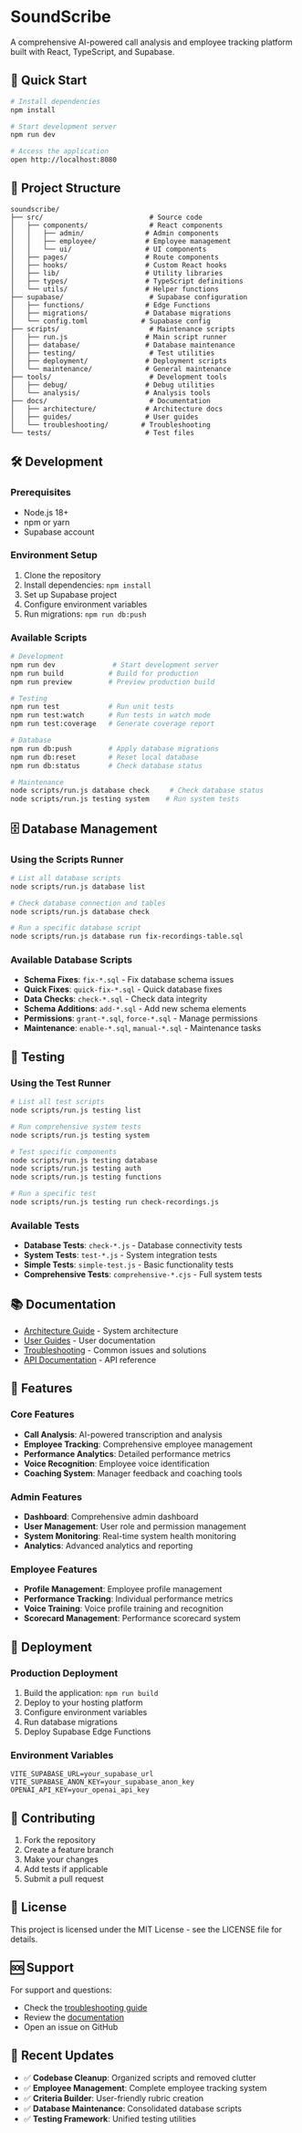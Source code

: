 # SoundScribe

A comprehensive AI-powered call analysis and employee tracking platform built with React, TypeScript, and Supabase.

## 🚀 Quick Start

```bash
# Install dependencies
npm install

# Start development server
npm run dev

# Access the application
open http://localhost:8080
```

## 📁 Project Structure

```
soundscribe/
├── src/                          # Source code
│   ├── components/               # React components
│   │   ├── admin/               # Admin components
│   │   ├── employee/            # Employee management
│   │   └── ui/                  # UI components
│   ├── pages/                   # Route components
│   ├── hooks/                   # Custom React hooks
│   ├── lib/                     # Utility libraries
│   ├── types/                   # TypeScript definitions
│   └── utils/                   # Helper functions
├── supabase/                     # Supabase configuration
│   ├── functions/               # Edge Functions
│   ├── migrations/              # Database migrations
│   └── config.toml             # Supabase config
├── scripts/                      # Maintenance scripts
│   ├── run.js                   # Main script runner
│   ├── database/                # Database maintenance
│   ├── testing/                  # Test utilities
│   ├── deployment/              # Deployment scripts
│   └── maintenance/             # General maintenance
├── tools/                        # Development tools
│   ├── debug/                   # Debug utilities
│   └── analysis/                # Analysis tools
├── docs/                         # Documentation
│   ├── architecture/            # Architecture docs
│   ├── guides/                  # User guides
│   └── troubleshooting/        # Troubleshooting
└── tests/                       # Test files
```

## 🛠️ Development

### Prerequisites
- Node.js 18+
- npm or yarn
- Supabase account

### Environment Setup
1. Clone the repository
2. Install dependencies: `npm install`
3. Set up Supabase project
4. Configure environment variables
5. Run migrations: `npm run db:push`

### Available Scripts

```bash
# Development
npm run dev              # Start development server
npm run build           # Build for production
npm run preview         # Preview production build

# Testing
npm run test            # Run unit tests
npm run test:watch      # Run tests in watch mode
npm run test:coverage   # Generate coverage report

# Database
npm run db:push         # Apply database migrations
npm run db:reset        # Reset local database
npm run db:status       # Check database status

# Maintenance
node scripts/run.js database check     # Check database status
node scripts/run.js testing system    # Run system tests
```

## 🗄️ Database Management

### Using the Scripts Runner

```bash
# List all database scripts
node scripts/run.js database list

# Check database connection and tables
node scripts/run.js database check

# Run a specific database script
node scripts/run.js database run fix-recordings-table.sql
```

### Available Database Scripts

- **Schema Fixes**: `fix-*.sql` - Fix database schema issues
- **Quick Fixes**: `quick-fix-*.sql` - Quick database fixes
- **Data Checks**: `check-*.sql` - Check data integrity
- **Schema Additions**: `add-*.sql` - Add new schema elements
- **Permissions**: `grant-*.sql`, `force-*.sql` - Manage permissions
- **Maintenance**: `enable-*.sql`, `manual-*.sql` - Maintenance tasks

## 🧪 Testing

### Using the Test Runner

```bash
# List all test scripts
node scripts/run.js testing list

# Run comprehensive system tests
node scripts/run.js testing system

# Test specific components
node scripts/run.js testing database
node scripts/run.js testing auth
node scripts/run.js testing functions

# Run a specific test
node scripts/run.js testing run check-recordings.js
```

### Available Tests

- **Database Tests**: `check-*.js` - Database connectivity tests
- **System Tests**: `test-*.js` - System integration tests
- **Simple Tests**: `simple-test.js` - Basic functionality tests
- **Comprehensive Tests**: `comprehensive-*.cjs` - Full system tests

## 📚 Documentation

- [Architecture Guide](docs/architecture/) - System architecture
- [User Guides](docs/guides/) - User documentation
- [Troubleshooting](docs/troubleshooting/) - Common issues and solutions
- [API Documentation](docs/api/) - API reference

## 🔧 Features

### Core Features
- **Call Analysis**: AI-powered transcription and analysis
- **Employee Tracking**: Comprehensive employee management
- **Performance Analytics**: Detailed performance metrics
- **Voice Recognition**: Employee voice identification
- **Coaching System**: Manager feedback and coaching tools

### Admin Features
- **Dashboard**: Comprehensive admin dashboard
- **User Management**: User role and permission management
- **System Monitoring**: Real-time system health monitoring
- **Analytics**: Advanced analytics and reporting

### Employee Features
- **Profile Management**: Employee profile management
- **Performance Tracking**: Individual performance metrics
- **Voice Training**: Voice profile training and recognition
- **Scorecard Management**: Performance scorecard system

## 🚀 Deployment

### Production Deployment
1. Build the application: `npm run build`
2. Deploy to your hosting platform
3. Configure environment variables
4. Run database migrations
5. Deploy Supabase Edge Functions

### Environment Variables
```env
VITE_SUPABASE_URL=your_supabase_url
VITE_SUPABASE_ANON_KEY=your_supabase_anon_key
OPENAI_API_KEY=your_openai_api_key
```

## 🤝 Contributing

1. Fork the repository
2. Create a feature branch
3. Make your changes
4. Add tests if applicable
5. Submit a pull request

## 📄 License

This project is licensed under the MIT License - see the LICENSE file for details.

## 🆘 Support

For support and questions:
- Check the [troubleshooting guide](docs/troubleshooting/)
- Review the [documentation](docs/)
- Open an issue on GitHub

## 🔄 Recent Updates

- ✅ **Codebase Cleanup**: Organized scripts and removed clutter
- ✅ **Employee Management**: Complete employee tracking system
- ✅ **Criteria Builder**: User-friendly rubric creation
- ✅ **Database Maintenance**: Consolidated database scripts
- ✅ **Testing Framework**: Unified testing utilities
